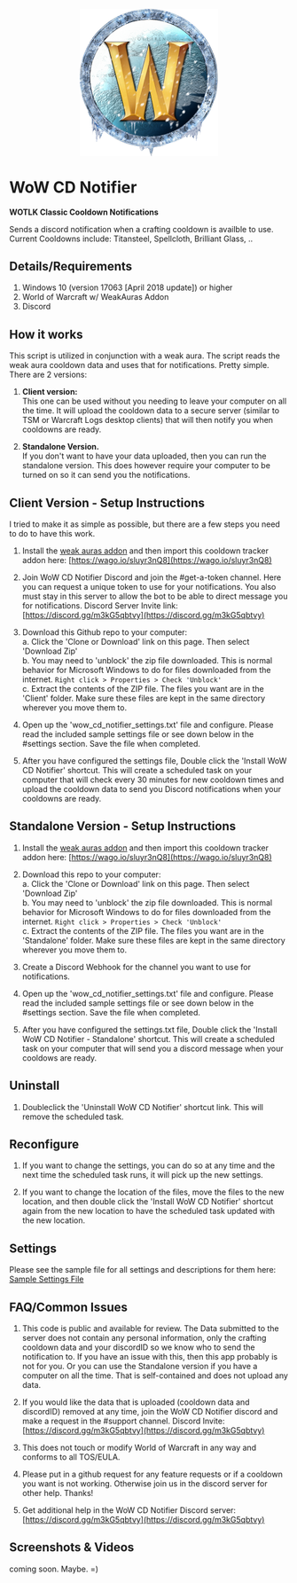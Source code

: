 <p align="center">
<img align="center" src="https://raw.githubusercontent.com/ninthwalker/WoWCDNotifier/main/img/wotlk_icon.png" width="250">

# WoW CD Notifier
**WOTLK Classic Cooldown Notifications**  </p>

Sends a discord notification when a crafting cooldown is availble to use.  
Current Cooldowns include: Titansteel, Spellcloth, Brilliant Glass, ..  

## Details/Requirements
1. Windows 10 (version 17063 [April 2018 update]) or higher
2. World of Warcraft w/ WeakAuras Addon
3. Discord

## How it works
This script is utilized in conjunction with a weak aura. The script reads the weak aura cooldown data and uses that for notifications. Pretty simple.
There are 2 versions:  

1. **Client version:**  
This one can be used without you needing to leave your computer on all the time. It will upload the cooldown data to a secure server (similar to TSM or Warcraft Logs desktop clients) that will then notify you when cooldowns are ready.  

2. **Standalone Version.**  
If you don't want to have your data uploaded, then you can run the standalone version. This does however require your computer to be turned on so it can send you the notifications.

## Client Version - Setup Instructions  

I tried to make it as simple as possible, but there are a few steps you need to do to have this work.  

1. Install the [weak auras addon](https://www.curseforge.com/wow/addons/weakauras-2) and then import this cooldown tracker addon here: [https://wago.io/sluyr3nQ8](https://wago.io/sluyr3nQ8)  

2. Join WoW CD Notifier Discord and join the #get-a-token channel. Here you can request a unique token to use for your notifications. You also must stay in this server to allow the bot to be able to direct message you for notifications.
Discord Server Invite link: [https://discord.gg/m3kG5qbtvy](https://discord.gg/m3kG5qbtvy)   

3. Download this Github repo to your computer:  
  a. Click the 'Clone or Download' link on this page. Then select 'Download Zip'  
  b. You may need to 'unblock' the zip file downloaded. This is normal behavior for Microsoft Windows to do for files downloaded from the internet. `Right click > Properties > Check 'Unblock'`  
  c. Extract the contents of the ZIP file. The files you want are in the 'Client' folder. Make sure these files are kept in the same directory wherever you move them to.  

4. Open up the 'wow_cd_notifier_settings.txt' file and configure. Please read the included sample settings file or see down below in the #settings section. Save the file when completed.  

5. After you have configured the settings file, Double click the 'Install WoW CD Notifier' shortcut. This will create a scheduled task on your computer that will check every 30 minutes for new cooldown times and upload the cooldown data to send you Discord notifications when your cooldowns are ready.  

## Standalone Version - Setup Instructions  

1. Install the [weak auras addon](https://www.curseforge.com/wow/addons/weakauras-2) and then import this cooldown tracker addon here: [https://wago.io/sluyr3nQ8](https://wago.io/sluyr3nQ8)  

2. Download this repo to your computer:  
  a. Click the 'Clone or Download' link on this page. Then select 'Download Zip'  
  b. You may need to 'unblock' the zip file downloaded. This is normal behavior for Microsoft Windows to do for files downloaded from the internet. `Right click > Properties > Check 'Unblock'`  
  c. Extract the contents of the ZIP file. The files you want are in the 'Standalone' folder. Make sure these files are kept in the same directory wherever you move them to.   
  
3. Create a Discord Webhook for the channel you want to use for notifications.  

4. Open up the 'wow_cd_notifier_settings.txt' file and configure. Please read the included sample settings file or see down below in the #settings section. Save the file when completed.   

5. After you have configured the settings.txt file, Double click the 'Install WoW CD Notifier - Standalone' shortcut. This will create a scheduled task on your computer that will send you a discord message when your cooldows are ready.  

## Uninstall  

1. Doubleclick the 'Uninstall WoW CD Notifier' shortcut link. This will remove the scheduled task.

## Reconfigure

1. If you want to change the settings, you can do so at any time and the next time the scheduled task runs, it will pick up the new settings.  

2. If you want to change the location of the files, move the files to the new location, and then double click the 'Install WoW CD Notifier' shortcut again from the new location to have the scheduled task updated with the new location.  


## Settings

Please see the sample file for all settings and descriptions for them here: [Sample Settings File](https://github.com/ninthwalker/WoWCDNotifier/blob/main/client/wow_cd_notifier_settings_sample.txt)  

## FAQ/Common Issues  

1. This code is public and available for review. The Data submitted to the server does not contain any personal information, only the crafting cooldown data and your discordID so we know who to send the notification to. If you have an issue with this, then this app probably is not for you. Or you can use the Standalone version if you have a computer on all the time. That is self-contained and does not upload any data.  

2. If you would like the data that is uploaded (cooldown data and discordID) removed at any time, join the WoW CD Notifier discord and make a request in the #support channel. Discord Invite: [https://discord.gg/m3kG5qbtvy](https://discord.gg/m3kG5qbtvy)  
 
3. This does not touch or modify World of Warcraft in any way and conforms to all TOS/EULA.  

4. Please put in a github request for any feature requests or if a cooldown you want is not working. Otherwise join us in the discord server for other help. Thanks!  

5. Get additional help in the WoW CD Notifier Discord server: [https://discord.gg/m3kG5qbtvy](https://discord.gg/m3kG5qbtvy)  

## Screenshots & Videos  
coming soon. Maybe. =)
